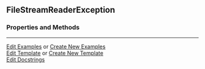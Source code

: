 ## <a id="McUtils.Parsers.FileStreamer.FileStreamReaderException">FileStreamReaderException</a>


### Properties and Methods






___

[Edit Examples](https://github.com/McCoyGroup/McUtils/edit/edit/ci/examples/McUtils/Parsers/FileStreamer/FileStreamReaderException.md) or 
[Create New Examples](https://github.com/McCoyGroup/McUtils/new/edit/?filename=ci/examples/McUtils/Parsers/FileStreamer/FileStreamReaderException.md) <br/>
[Edit Template](https://github.com/McCoyGroup/McUtils/edit/edit/ci/docs/McUtils/Parsers/FileStreamer/FileStreamReaderException.md) or 
[Create New Template](https://github.com/McCoyGroup/McUtils/new/edit/?filename=ci/docs/templates/McUtils/Parsers/FileStreamer/FileStreamReaderException.md) <br/>
[Edit Docstrings](https://github.com/McCoyGroup/McUtils/edit/edit/McUtils/Parsers/FileStreamer.py?message=Update%20Docs)